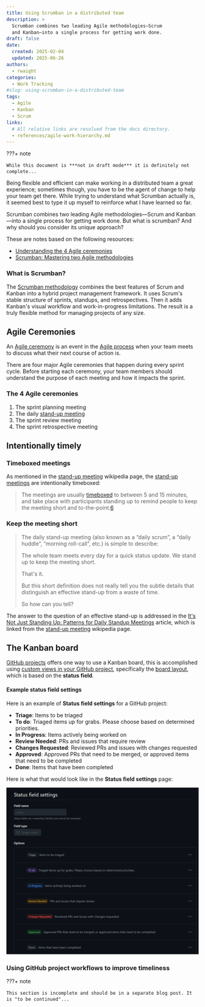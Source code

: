 ```yaml
---
title: Using Scrumban in a distributed team
description: >
  Scrumban combines two leading Agile methodologies—Scrum 
  and Kanban—into a single process for getting work done.
draft: false
date:
  created: 2025-02-04
  updated: 2025-06-26
authors:
  - rwaight
categories:
  - Work Tracking
#slug: using-scrumban-in-a-distributed-team
tags:
  - Agile
  - Kanban
  - Scrum
links:
  # All relative links are resolved from the docs directory.
  - references/agile-work-hierarchy.md
---
```



???+ note

    While this document is ***not in draft mode*** it is definitely not complete...

Being flexible and efficient can make working in a distributed team a great experience; sometimes though, you have to be the agent of change to help your team get there.  While trying to understand what Scrumban actually is, it seemed best to type it up myself to reinforce what I have learned so far.

Scrumban combines two leading Agile methodologies—Scrum and Kanban—into a single process for getting work done. But what is scrumban? And why should you consider its unique approach?

These are notes based on the following resources:

- [Understanding the 4 Agile ceremonies][10]
- [Scrumban: Mastering two Agile methodologies][20]

### What is Scrumban?

<!--- https://www.atlassian.com/agile/project-management/scrumban --->
The [Scrumban methodology][20] combines the best features of Scrum and Kanban into a hybrid project management framework. It uses Scrum's stable structure of sprints, standups, and retrospectives. Then it adds Kanban's visual workflow and work-in-progress limitations. The result is a truly flexible method for managing projects of any size.


## Agile Ceremonies

<!--- https://asana.com/resources/agile-scrum-ceremonies --->
An [Agile ceremony][10] is an event in the [Agile process][11] when your team meets to discuss what their next course of action is.

There are four major Agile ceremonies that happen during every sprint cycle. Before starting each ceremony, your team members should understand the purpose of each meeting and how it impacts the sprint.

### The 4 Agile ceremonies

1. The sprint planning meeting
2. The daily [stand-up meeting][30]
3. The sprint review meeting
4. The sprint retrospective meeting


## Intentionally timely

### Timeboxed meetings

As mentioned in the [stand-up meeting][30] wikipedia page, the [stand-up meetings][30] are intentionally timeboxed:
> The meetings are usually [timeboxed][31] to between 5 and 15 minutes, and take place with participants standing up to remind people to keep the meeting short and to-the-point.[6][32]


### Keep the meeting short

> The daily stand-up meeting (also known as a “daily scrum”, a “daily huddle”, “morning roll-call”, etc.) is simple to describe:
> 
> The whole team meets every day for a quick status update. We stand up to keep the meeting short.
> 
> That's it.
> 
> But this short definition does not really tell you the subtle details that distinguish an effective stand-up from a waste of time.
> 
> So how can you tell?

The answer to the question of an effective stand-up is addressed in the [It's Not Just Standing Up: Patterns for Daily Standup Meetings][32] article, which is linked from the [stand-up meeting][30] wikipedia page.


## The Kanban board

[GitHub projects][40] offers one way to use a Kanban board, this is accomplished using [custom views in your GitHub project][41], specifically the [board layout][42], which is based on the **status field**.

#### Example status field settings

Here is an example of **Status field settings** for a GitHub project:

- **Triage**: Items to be triaged
- **To do**: Triaged items up for grabs. Please choose based on determined priorities.
- **In Progress**: Items actively being worked on
- **Review Needed**: PRs and issues that require review
- **Changes Requested**: Reviewed PRs and issues with changes requested
- **Approved**: Approved PRs that need to be merged, or approved items that need to be completed
- **Done**: Items that have been completed

Here is what that would look like in the **Status field settings** page:

![github-project-status-field-settings](./images/github-project-status-field-settings.png)


### Using GitHub project workflows to improve timeliness


???+ note

    This section is incomplete and should be in a separate blog post. It is "to be continued"...


<!--- ## End --->

[10]: <https://asana.com/resources/agile-scrum-ceremonies> "Understanding the 4 Agile ceremonies"
[11]: https://asana.com/resources/agile-methodology
[20]: <https://www.atlassian.com/agile/project-management/scrumban> "Scrumban: Mastering two Agile methodologies"
[30]: https://en.wikipedia.org/wiki/Stand-up_meeting
[31]: https://en.wikipedia.org/wiki/Timeboxing
[32]: https://www.martinfowler.com/articles/itsNotJustStandingUp.html
[40]: https://docs.github.com/en/issues/planning-and-tracking-with-projects
[41]: https://docs.github.com/en/issues/planning-and-tracking-with-projects/customizing-views-in-your-project
[42]: https://docs.github.com/en/issues/planning-and-tracking-with-projects/learning-about-projects/quickstart-for-projects#adding-a-board-layout


<!--- [999]: https://asana.com/resources/what-is-scrum --->
